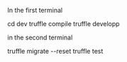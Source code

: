 In the first terminal

   cd dev
   truffle compile
   truffle developp

in the second terminal

   truffle migrate --reset
   truffle test

